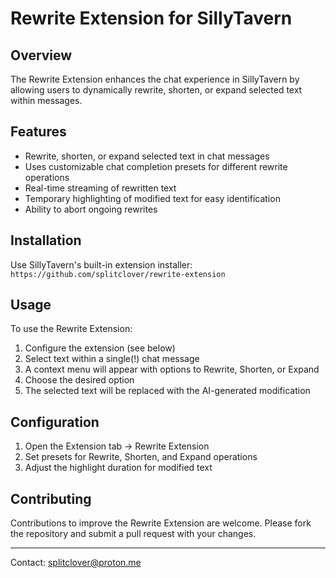 # Rewrite Extension for SillyTavern

## Overview

The Rewrite Extension enhances the chat experience in SillyTavern by allowing users to dynamically rewrite, shorten, or expand selected text within messages.

## Features

- Rewrite, shorten, or expand selected text in chat messages
- Uses customizable chat completion presets for different rewrite operations
- Real-time streaming of rewritten text
- Temporary highlighting of modified text for easy identification
- Ability to abort ongoing rewrites

## Installation

Use SillyTavern's built-in extension installer:
`https://github.com/splitclover/rewrite-extension`

## Usage

To use the Rewrite Extension:

1. Configure the extension (see below)
2. Select text within a single(!) chat message
3. A context menu will appear with options to Rewrite, Shorten, or Expand
4. Choose the desired option
5. The selected text will be replaced with the AI-generated modification

## Configuration

1. Open the Extension tab -> Rewrite Extension
2. Set presets for Rewrite, Shorten, and Expand operations
3. Adjust the highlight duration for modified text

## Contributing

Contributions to improve the Rewrite Extension are welcome. Please fork the repository and submit a pull request with your changes.

---

Contact: splitclover@proton.me
